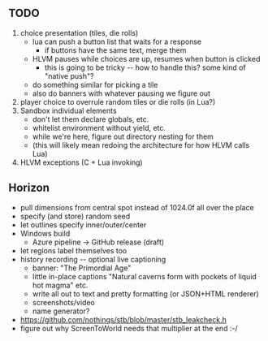## TODO
1. choice presentation (tiles, die rolls)
    - lua can push a button list that waits for a response
        - if buttons have the same text, merge them
    - HLVM pauses while choices are up, resumes when button is clicked
        - this is going to be tricky -- how to handle this? some kind of "native push"? 
    - do something similar for picking a tile
    - also do banners with whatever pausing we figure out
2. player choice to overrule random tiles or die rolls (in Lua?)
3. Sandbox individual elements
    - don't let them declare globals, etc.
    - whitelist environment without yield, etc.
    - while we're here, figure out directory nesting for them
    - (this will likely mean redoing the architecture for how HLVM calls Lua)
4. HLVM exceptions (C + Lua invoking)

## Horizon
* pull dimensions from central spot instead of 1024.0f all over the place
* specify (and store) random seed
* let outlines specify inner/outer/center
* Windows build
    - Azure pipeline -> GitHub release (draft)
* let regions label themselves too
* history recording -- optional live captioning
    - banner: "The Primordial Age"
    - little in-place captions "Natural caverns form with pockets of liquid hot magma" etc.
    - write all out to text and pretty formatting (or JSON+HTML renderer)
    - screenshots/video
    - name generator?
* https://github.com/nothings/stb/blob/master/stb_leakcheck.h
* figure out why ScreenToWorld needs that multiplier at the end :-/ 
